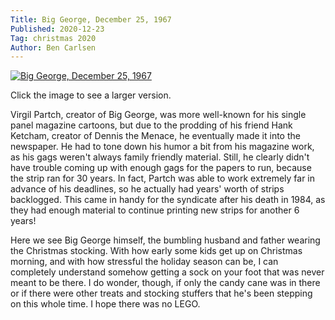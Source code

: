```yaml
---
Title: Big George, December 25, 1967
Published: 2020-12-23
Tag: christmas 2020
Author: Ben Carlsen
---
```


[![Big George, December 25, 1967](http://blog.arkholt.com/media/decstrips2020/23-big-george_Mon__Dec_25__1967_.jpg)](http://blog.arkholt.com/media/decstrips2020/23-big-george_Mon__Dec_25__1967_.jpg)

Click the image to see a larger version.

Virgil Partch, creator of Big George, was more well-known for his single panel magazine cartoons, but due to the prodding of his friend Hank Ketcham, creator of Dennis the Menace, he eventually made it into the newspaper. He had to tone down his humor a bit from his magazine work, as his gags weren't always family friendly material. Still, he clearly didn't have trouble coming up with enough gags for the papers to run, because the strip ran for 30 years. In fact, Partch was able to work extremely far in advance of his deadlines, so he actually had years' worth of strips backlogged. This came in handy for the syndicate after his death in 1984, as they had enough material to continue printing new strips for another 6 years!

Here we see Big George himself, the bumbling husband and father wearing the Christmas stocking. With how early some kids get up on Christmas morning, and with how stressful the holiday season can be, I can completely understand somehow getting a sock on your foot that was never meant to be there. I do wonder, though, if only the candy cane was in there or if there were other treats and stocking stuffers that he's been stepping on this whole time. I hope there was no LEGO.
